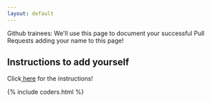 ```yaml
---
layout: default
---
```


Github trainees: We'll use this page to document your successful Pull Requests adding your name to this page!

## Instructions to add yourself

Click[ here](addyourname.html) for the instructions!

{% include coders.html %}
